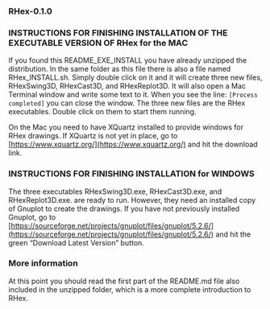 ### RHex-0.1.0

### INSTRUCTIONS FOR FINISHING INSTALLATION OF THE EXECUTABLE VERSION OF RHex for the MAC

If you found this README\_EXE\_INSTALL you have already unzipped the distribution.  In the same folder as this file there is also a file named RHex_INSTALL.sh.  Simply double click on it and it will create three new files, RHexSwing3D, RHexCast3D, and RHexReplot3D.  It will also open a Mac Terminal window and write some text to it.  When you see the line: `[Process completed]` you can close the window.  The three new files are the RHex executables.  Double click on them to start them running.

On the Mac you need to have XQuartz installed to provide windows for RHex drawings. If XQuartz is not yet in place, go to [https://www.xquartz.org/](https://www.xquartz.org/) and hit the download link.

### INSTRUCTIONS FOR FINISHING INSTALLATION for WINDOWS

The three executables RHexSwing3D.exe, RHexCast3D.exe, and RHexReplot3D.exe. are ready to run.  However, they need an installed copy of Gnuplot to create the drawings.  If you have not previously installed Gnuplot, go to [https://sourceforge.net/projects/gnuplot/files/gnuplot/5.2.6/](https://sourceforge.net/projects/gnuplot/files/gnuplot/5.2.6/) and hit the green “Download Latest Version” button.

### More information

At this point you should read the first part of the README.md file also included in the unzipped folder, which is a more complete introduction to RHex.
